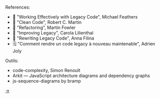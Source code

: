 References:

- 📖 "Working Effectively with Legacy Code", Michael Feathers
- 📖 "Clean Code", Robert C. Martin
- 📖 "Refactoring", Martin Fowler
- 🎦 "Improving Legacy", Carola Lilienthal
- 🎦 "Rewriting Legacy Code", Anna Filina
- 🗒 "Comment rendre un code legacy à nouveau maintenable", Adrien Joly

Outils:

- code-complexity, Simon Renoult
- Arkit — JavaScript architecture diagrams and dependency graphs
- js-sequence-diagrams by bramp

[→](14-merci.md)
